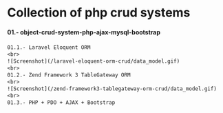 # Collection of php crud systems

#### 01.- object-crud-system-php-ajax-mysql-bootstrap
	01.1.- Laravel Eloquent ORM
	<br>
	![Screenshot](/laravel-eloquent-orm-crud/data_model.gif)
	<br>
	01.2.- Zend Framework 3 TableGateway ORM
	<br>
	![Screenshot](/zend-framework3-tablegateway-orm-crud/data_model.gif)
	<br>
	01.3.- PHP + PDO + AJAX + Bootstrap 
	